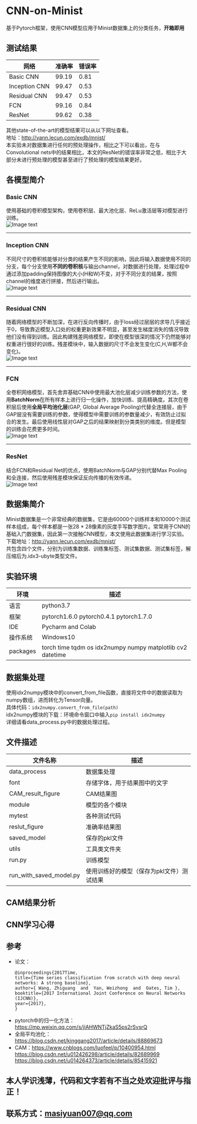 # CNN-on-Minist
基于Pytorch框架，使用CNN模型应用于Minist数据集上的分类任务，**开箱即用**

## 测试结果
网络|准确率|错误率|
----|-----|------|
Basic CNN|99.19|0.81|
Inception CNN|99.47|0.53|
Residual CNN|99.47|0.53|
FCN|99.16|0.84|
ResNet|99.62|0.38|

其他state-of-the-art的模型结果可以从以下网址查看。<br>
地址：http://yann.lecun.com/exdb/mnist/ <br>
本实验未对数据集进行任何的预处理操作，相比之下可以看出，在与Convolutional nets中的结果相比，本文的ResNet的错误率非常之低，相比于大部分未进行预处理的模型甚至进行了预处理的模型结果更好。

## 各模型简介
### Basic CNN
使用基础的卷积模型架构，使用卷积层、最大池化层、ReLu激活层等对模型进行训练。<br>
![Image text](https://github.com/SY-Ma/CNN-on-Minist/blob/main/CNN%20Structure%20Chart/Basic%20CNN.png)

---

### Inception CNN
不同尺寸的卷积核能够对分类的结果产生不同的影响，因此将输入数据使用不同的分支，每个分支使用**不同的卷积核**与输出channel，对数据进行处理，处理过程中通过添加padding保持图像的大小(H和W)不变，对于不同分支的结果，按照channel的维度进行拼接，然后进行输出。<br>
![Image text](https://github.com/SY-Ma/CNN-on-Minist/blob/main/CNN%20Structure%20Chart/Inception%20CNN.png)

---


### Residual CNN
随着网络模型的不断加深，在进行反向传播时，由于loss经过层层的求导几乎接近于0，导致靠近模型入口处的权重更新效果不明显，甚至发生梯度消失的情况导致他们没有得到训练。因此构建残差网络模型，即使在模型很深的情况下仍然能够对权重进行很好的训练。残差模块中，输入数据的尺寸不会发生变化(C,H,W都不会变化)。<br>
![Image text](https://github.com/SY-Ma/CNN-on-Minist/blob/main/CNN%20Structure%20Chart/Residual%20CNN.png)

---


### FCN
全卷积网络模型，首先舍弃基础CNN中使用最大池化层减少训练参数的方法，使用**BatchNorm**在所有样本上进行归一化操作，加快训练、提高精确度。其次在卷积层后使用**全局平均池化层**(GAP, Global Average Pooling)代替全连接层，由于GAP层没有需要训练的参数，使得模型中需要训练的参数量减少，有效防止过拟合的发生。最后使用线性层对GAP之后的结果映射到分类类别的维度。但是模型的训练会花费更多时间。<br>
![Image text](https://github.com/SY-Ma/CNN-on-Minist/blob/main/CNN%20Structure%20Chart/FCN%20Network.png)

---


### ResNet
结合FCN和Residual Net的优点，使用BatchNorm与GAP分别代替Max Pooling和全连接，然后使用残差模块保证反向传播的有效传递。<br>
![Image text](https://github.com/SY-Ma/CNN-on-Minist/blob/main/CNN%20Structure%20Chart/Resnet.png)

## 数据集简介
Minist数据集是一个非常经典的数据集，它是由60000个训练样本和10000个测试样本组成，每个样本都是一张28 * 28像素的灰度手写数字图片。常常用于CNN的基础入门数据集，因此第一次接触CNN模型，本文使用此数据集进行学习实验。<br>
下载地址：http://yann.lecun.com/exdb/mnist/ <br>
共包含四个文件，分别为训练集数据、训练集标签、测试集数据、测试集标签，解压缩后为.idx3-ubyte类型文件。

## 实验环境
环境|描述|
----|----|
语言|python3.7|
框架|pytorch1.6.0 pytorch0.4.1 pytorch1.7.0|
IDE|Pycharm and Colab|
操作系统|Windows10|
packages|torch time tqdm os idx2numpy numpy matplotlib cv2 datetime|

## 数据集处理
使用idx2numpy模块中的convert_from_file函数，直接将文件中的数据读取为numpy数组，进而转化为Tensor向量。<br>
具体代码：`idx2numpy.convert_from_file(path)` <br>
idx2numpy模块的下载：环境命令窗口中输入`pip install idx2numpy` <br>
详细请看data_process.py中的数据处理过程。

## 文件描述
文件名称|描述|
-------|----|
data_process|数据集处理|
font|存储字体，用于结果图中的文字|
CAM_result_figure|CAM结果图|
module|模型的各个模块|
mytest|各种测试代码|
reslut_figure|准确率结果图|
saved_model|保存的pkl文件|
utils|工具类文件夹|
run.py|训练模型|
run_with_saved_model.py|使用训练好的模型（保存为pkl文件）测试结果|

## CAM结果分析


## CNN学习心得


## 参考
- 论文：
  ```
  @inproceedings{2017Time,
  title={Time series classification from scratch with deep neural networks: A strong baseline},
  author={ Wang, Zhiguang  and  Yan, Weizhong  and  Oates, Tim },
  booktitle={2017 International Joint Conference on Neural Networks (IJCNN)},
  year={2017},
  }
  ```
- pytorch中的归一化方法：https://mp.weixin.qq.com/s/jlAHWNTjZkaS5ps2rSvsrQ
- 全局平均池化：https://blog.csdn.net/kinggang2017/article/details/88869673
- CAM：https://www.cnblogs.com/luofeel/p/10400954.html <br>
https://blog.csdn.net/u012426298/article/details/82689969 <br>
https://blog.csdn.net/u014264373/article/details/85415921


## 本人学识浅薄，代码和文字若有不当之处欢迎批评与指正！
## 联系方式：masiyuan007@qq.com

